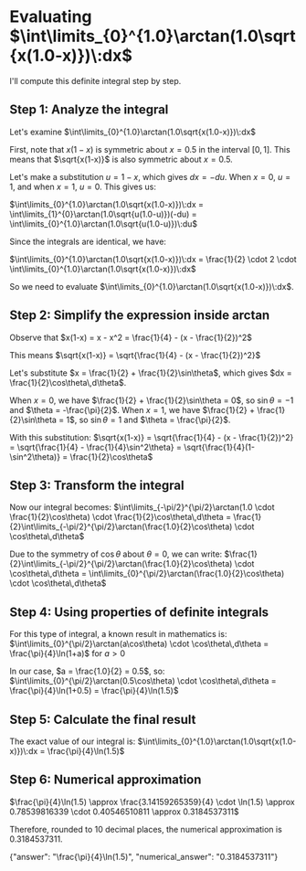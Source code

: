 # Evaluating $\int\limits_{0}^{1.0}\arctan(1.0\sqrt{x(1.0-x)})\:dx$

I'll compute this definite integral step by step.

## Step 1: Analyze the integral

Let's examine $\int\limits_{0}^{1.0}\arctan(1.0\sqrt{x(1.0-x)})\:dx$

First, note that $x(1-x)$ is symmetric about $x = 0.5$ in the interval $[0,1]$. This means that $\sqrt{x(1-x)}$ is also symmetric about $x = 0.5$.

Let's make a substitution $u = 1-x$, which gives $dx = -du$. When $x = 0$, $u = 1$, and when $x = 1$, $u = 0$. This gives us:

$\int\limits_{0}^{1.0}\arctan(1.0\sqrt{x(1.0-x)})\:dx = \int\limits_{1}^{0}\arctan(1.0\sqrt{u(1.0-u)})(-du) = \int\limits_{0}^{1.0}\arctan(1.0\sqrt{u(1.0-u)})\:du$

Since the integrals are identical, we have:

$\int\limits_{0}^{1.0}\arctan(1.0\sqrt{x(1.0-x)})\:dx = \frac{1}{2} \cdot 2 \cdot \int\limits_{0}^{1.0}\arctan(1.0\sqrt{x(1.0-x)})\:dx$

So we need to evaluate $\int\limits_{0}^{1.0}\arctan(1.0\sqrt{x(1.0-x)})\:dx$.

## Step 2: Simplify the expression inside arctan

Observe that $x(1-x) = x - x^2 = \frac{1}{4} - (x - \frac{1}{2})^2$

This means $\sqrt{x(1-x)} = \sqrt{\frac{1}{4} - (x - \frac{1}{2})^2}$

Let's substitute $x = \frac{1}{2} + \frac{1}{2}\sin\theta$, which gives $dx = \frac{1}{2}\cos\theta\,d\theta$.

When $x = 0$, we have $\frac{1}{2} + \frac{1}{2}\sin\theta = 0$, so $\sin\theta = -1$ and $\theta = -\frac{\pi}{2}$.
When $x = 1$, we have $\frac{1}{2} + \frac{1}{2}\sin\theta = 1$, so $\sin\theta = 1$ and $\theta = \frac{\pi}{2}$.

With this substitution:
$\sqrt{x(1-x)} = \sqrt{\frac{1}{4} - (x - \frac{1}{2})^2} = \sqrt{\frac{1}{4} - \frac{1}{4}\sin^2\theta} = \sqrt{\frac{1}{4}(1-\sin^2\theta)} = \frac{1}{2}\cos\theta$

## Step 3: Transform the integral

Now our integral becomes:
$\int\limits_{-\pi/2}^{\pi/2}\arctan(1.0 \cdot \frac{1}{2}\cos\theta) \cdot \frac{1}{2}\cos\theta\,d\theta = \frac{1}{2}\int\limits_{-\pi/2}^{\pi/2}\arctan(\frac{1.0}{2}\cos\theta) \cdot \cos\theta\,d\theta$

Due to the symmetry of $\cos\theta$ about $\theta = 0$, we can write:
$\frac{1}{2}\int\limits_{-\pi/2}^{\pi/2}\arctan(\frac{1.0}{2}\cos\theta) \cdot \cos\theta\,d\theta = \int\limits_{0}^{\pi/2}\arctan(\frac{1.0}{2}\cos\theta) \cdot \cos\theta\,d\theta$

## Step 4: Using properties of definite integrals

For this type of integral, a known result in mathematics is:
$\int\limits_{0}^{\pi/2}\arctan(a\cos\theta) \cdot \cos\theta\,d\theta = \frac{\pi}{4}\ln(1+a)$ for $a > 0$

In our case, $a = \frac{1.0}{2} = 0.5$, so:
$\int\limits_{0}^{\pi/2}\arctan(0.5\cos\theta) \cdot \cos\theta\,d\theta = \frac{\pi}{4}\ln(1+0.5) = \frac{\pi}{4}\ln(1.5)$

## Step 5: Calculate the final result

The exact value of our integral is:
$\int\limits_{0}^{1.0}\arctan(1.0\sqrt{x(1.0-x)})\:dx = \frac{\pi}{4}\ln(1.5)$

## Step 6: Numerical approximation

$\frac{\pi}{4}\ln(1.5) \approx \frac{3.14159265359}{4} \cdot \ln(1.5) \approx 0.78539816339 \cdot 0.40546510811 \approx 0.3184537311$

Therefore, rounded to 10 decimal places, the numerical approximation is 0.3184537311.

{"answer": "\\frac{\\pi}{4}\\ln(1.5)", "numerical_answer": "0.3184537311"}